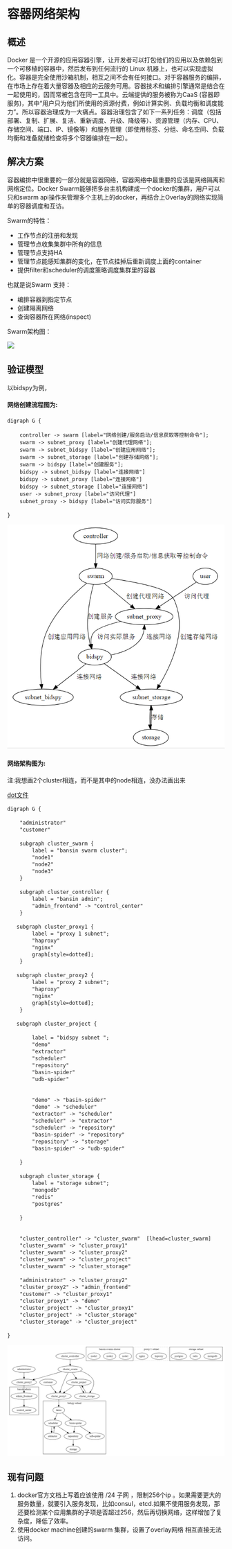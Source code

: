 # 容器网络架构


## 概述

Docker 是一个开源的应用容器引擎，让开发者可以打包他们的应用以及依赖包到一个可移植的容器中，然后发布到任何流行的 Linux 机器上，也可以实现虚拟化。容器是完全使用沙箱机制，相互之间不会有任何接口。对于容器服务的编排，在市场上存在着大量容器及相应的云服务可用。容器技术和编排引擎通常是结合在一起使用的，因而常被包含在同一工具中。云端提供的服务被称为CaaS (容器即服务)，其中“用户只为他们所使用的资源付费，例如计算实例、负载均衡和调度能力”。所以容器治理成为一大痛点。容器治理包含了如下一系列任务：调度（包括部署、复制、扩展、复活、重新调度、升级、降级等）、资源管理（内存、CPU、存储空间、端口、IP、镜像等）和服务管理（即使用标签、分组、命名空间、负载均衡和准备就绪检查将多个容器编排在一起）。


## 解决方案


容器编排中很重要的一部分就是容器网络，容器网络中最重要的应该是网络隔离和网络定位。Docker Swarm能够把多台主机构建成一个docker的集群，用户可以只和swarm api操作来管理多个主机上的docker，再结合上Overlay的网络实现简单的容器调度和互访。

Swarm的特性：

- 工作节点的注册和发现 
- 管理节点收集集群中所有的信息 
- 管理节点支持HA 
- 管理节点能感知集群的变化，在节点挂掉后重新调度上面的container 
- 提供filter和scheduler的调度策略调度集群里的容器

也就是说Swarm 支持：

- 编排容器到指定节点
- 创建隔离网络
- 查询容器所在网络(inspect)


Swarm架构图：

![](http://img.blog.csdn.net/20170312172756441?watermark/2/text/aHR0cDovL2Jsb2cuY3Nkbi5uZXQvTXJUaXRhbg==/font/5a6L5L2T/fontsize/400/fill/I0JBQkFCMA==/dissolve/70/gravity/SouthEast)

## 验证模型

以bidspy为例，

#### 网络创建流程图为:

```
digraph G {

    controller -> swarm [label="网络创建/服务启动/信息获取等控制命令"];
    swarm -> subnet_proxy [label="创建代理网络"];
    swarm -> subnet_bidspy [label="创建应用网络"];
    swarm -> subnet_storage [label="创建存储网络"];
    swarm -> bidspy [label="创建服务"];
    bidspy -> subnet_bidspy [label="连接网络"]
    bidspy -> subnet_proxy [label="连接网络"]
    bidspy -> subnet_storage [label="连接网络"]
    user -> subnet_proxy [label="访问代理"]
    subnet_proxy -> bidspy [label="访问实际服务"]

}
```


![](/assets/xxxxx.png)

#### 网络架构图为:

注:我想画2个cluster相连，而不是其中的node相连，没办法画出来

[dot文件](/research/swarm_bidpsy.dot)

```
digraph G {

    "administrator"
    "customer"

    subgraph cluster_swarm {
        label = "bansin swarm cluster";
        "node1"
        "node2"
        "node3"
    }

    subgraph cluster_controller {
        label = "bansin admin";
        "admin_frontend" -> "control_center"
    }

   subgraph cluster_proxy1 {
        label = "proxy 1 subnet";
        "haproxy"
        "nginx"
        graph[style=dotted];
    }

   subgraph cluster_proxy2 {
        label = "proxy 2 subnet";
        "haproxy"
        "nginx"
        graph[style=dotted];
    }

   subgraph cluster_project {

        label = "bidspy subnet ";
        "demo"
        "extractor"
        "scheduler"
        "repository"
        "basin-spider"
        "udb-spider"


        "demo" -> "basin-spider"
        "demo" -> "scheduler"
        "extractor" -> "scheduler"
        "scheduler" -> "extractor"
        "scheduler" -> "repository"
        "basin-spider" -> "repository"
        "repository" -> "storage"
        "basin-spider" -> "udb-spider"

    }

    subgraph cluster_storage {
        label = "storage subnet";
        "mongodb"
        "redis"
        "postgres"

    }


    "cluster_controller" -> "cluster_swarm"  [lhead=cluster_swarm]
    "cluster_swarm" -> "cluster_proxy1"
    "cluster_swarm" -> "cluster_proxy2"
    "cluster_swarm" -> "cluster_project"
    "cluster_swarm" -> "cluster_storage"

    "administrator" -> "cluster_proxy2"
    "cluster_proxy2" -> "admin_frontend"
    "customer" -> "cluster_proxy1"
    "cluster_proxy1" -> "demo"
    "cluster_project" -> "cluster_proxy1"
    "cluster_project" -> "cluster_storage"
    "cluster_storage" -> "cluster_project"

}
```

![](/assets/dsadadqw1241.png)



## 现有问题

1. docker官方文档上写着应该使用 /24 子网 ，限制256个ip 。如果需要更大的服务数量，就要引入服务发现，比如consul，etcd.如果不使用服务发现，那还要检测某个应用集群的子项是否超过256，然后再切换网络，这样增加了复杂度，降低了效率。
1. 使用docker machine创建的swarm 集群，设置了overlay网络 相互直接无法访问。
